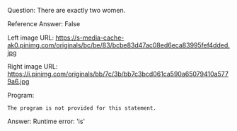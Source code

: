 Question: There are exactly two women.

Reference Answer: False

Left image URL: https://s-media-cache-ak0.pinimg.com/originals/bc/be/83/bcbe83d47ac08ed6eca83995fef4dded.jpg

Right image URL: https://i.pinimg.com/originals/bb/7c/3b/bb7c3bcd061ca590a65079410a5779a6.jpg

Program:

```
The program is not provided for this statement.
```
Answer: Runtime error: 'is'

